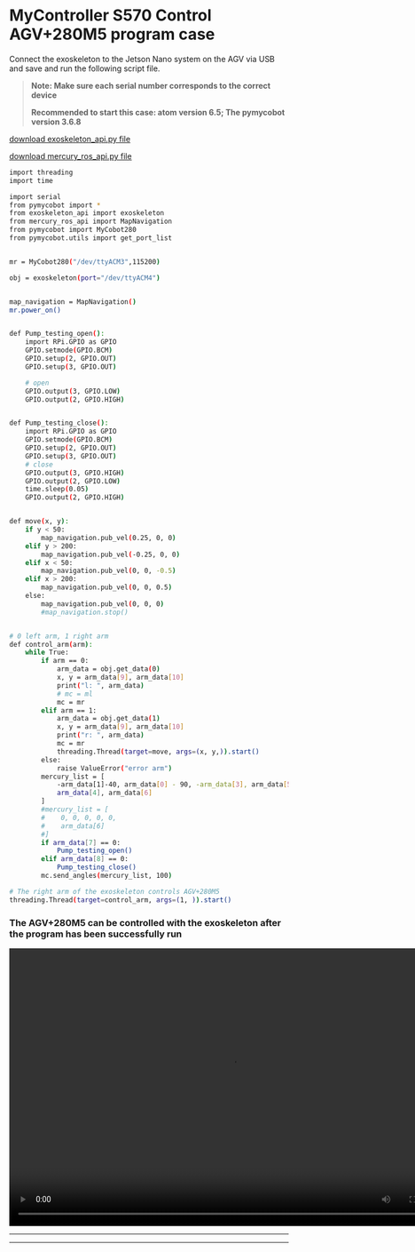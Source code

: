 # MyController S570 Control AGV+280M5 program case
Connect the exoskeleton to the Jetson Nano system on the AGV via USB and save and run the following script file.
> **Note: Make sure each serial number corresponds to the correct device**
>
> **Recommended to start this case: atom version 6.5; The pymycobot version 3.6.8**

[download exoskeleton_api.py file](../../resources/exoskeleton_api.py)

[download mercury_ros_api.py file](../../resources/mercury_ros_api.py)

```bash
import threading
import time

import serial
from pymycobot import *
from exoskeleton_api import exoskeleton
from mercury_ros_api import MapNavigation
from pymycobot import MyCobot280
from pymycobot.utils import get_port_list


mr = MyCobot280("/dev/ttyACM3",115200)

obj = exoskeleton(port="/dev/ttyACM4")


map_navigation = MapNavigation()
mr.power_on()


def Pump_testing_open():
    import RPi.GPIO as GPIO
    GPIO.setmode(GPIO.BCM)
    GPIO.setup(2, GPIO.OUT)
    GPIO.setup(3, GPIO.OUT)

    # open
    GPIO.output(3, GPIO.LOW)
    GPIO.output(2, GPIO.HIGH)


def Pump_testing_close():
    import RPi.GPIO as GPIO
    GPIO.setmode(GPIO.BCM)
    GPIO.setup(2, GPIO.OUT)
    GPIO.setup(3, GPIO.OUT)
    # close
    GPIO.output(3, GPIO.HIGH)
    GPIO.output(2, GPIO.LOW)
    time.sleep(0.05)
    GPIO.output(2, GPIO.HIGH)


def move(x, y):
    if y < 50:
        map_navigation.pub_vel(0.25, 0, 0)
    elif y > 200:
        map_navigation.pub_vel(-0.25, 0, 0)
    elif x < 50:
        map_navigation.pub_vel(0, 0, -0.5)
    elif x > 200:
        map_navigation.pub_vel(0, 0, 0.5)
    else:
        map_navigation.pub_vel(0, 0, 0)
        #map_navigation.stop()


# 0 left arm, 1 right arm
def control_arm(arm):
    while True:
        if arm == 0:
            arm_data = obj.get_data(0)
            x, y = arm_data[9], arm_data[10]
            print("l: ", arm_data)
            # mc = ml
            mc = mr
        elif arm == 1:
            arm_data = obj.get_data(1)
            x, y = arm_data[9], arm_data[10]
            print("r: ", arm_data)
            mc = mr
            threading.Thread(target=move, args=(x, y,)).start()
        else:
            raise ValueError("error arm")
        mercury_list = [
            -arm_data[1]-40, arm_data[0] - 90, -arm_data[3], arm_data[5],
            arm_data[4], arm_data[6]
        ]
        #mercury_list = [
        #    0, 0, 0, 0, 0,
        #    arm_data[6]
        #]
        if arm_data[7] == 0:
            Pump_testing_open()
        elif arm_data[8] == 0:
            Pump_testing_close()
        mc.send_angles(mercury_list, 100)

# The right arm of the exoskeleton controls AGV+280M5
threading.Thread(target=control_arm, args=(1, )).start()


```

### The AGV+280M5 can be controlled with the exoskeleton after the program has been successfully run
<video src="../../resources/7-SuccessfulCases/s570.mp4" controls="controls" width="800" height="500"></video>


---



---